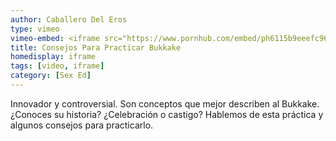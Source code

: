 ```yaml
---
author: Caballero Del Eros
type: vimeo
vimeo-embed: <iframe src="https://www.pornhub.com/embed/ph6115b9eeefc96" frameborder="0" width="500" height="281" scrolling="no" allowfullscreen></iframe>
title: Consejos Para Practicar Bukkake
homedisplay: iframe
tags: [video, iframe]
category: [Sex Ed]
---
```

Innovador y controversial.
Son conceptos que mejor describen al Bukkake.
¿Conoces su historia? ¿Celebración o castigo?
Hablemos de esta práctica y algunos consejos para practicarlo.
